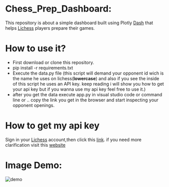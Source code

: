 

# Chess_Prep_Dashboard:

This repository is about a simple dashboard built using Plotly [Dash](https://dash.plotly.com/) that helps [Lichess](https://lichess.org/) players prepare their games.

# How to use it?
- First download or clone this repository.
- pip install -r requirements.txt
- Execute the data.py file (this script will demand your opponent id wich is the name he uses on lichess(**lowercase**) and also if you see the inside of this script he uses an API key. keep reading i will show you how to get your api key but if you wanna use my api key feel free to use it.)
- after you get the data execute app.py in visual studio code or command line or .. copy the link you get in the browser and start inspecting your opponent openings.
# How to get my api key
Sign in your [Lichess](https://lichess.org/) account,then click this [link](https://lichess.org/account/oauth/token/create?).
if you need more clarification visit this [website](https://www.q300chess.com/lichess-token-instructions/) 
# Image Demo:
![demo](https://user-images.githubusercontent.com/76163895/180661414-955366f8-cd53-4f6c-ae06-99fd3e90a8c7.png)

